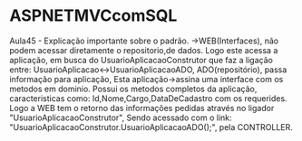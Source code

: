 # ASPNETMVCcomSQL
Aula45 - Explicação importante sobre o padrão.
->WEB(Interfaces), não podem acessar diretamente o repositorio,de dados.
Logo este acessa a aplicação, em busca do UsuarioAplicacaoConstrutor que faz a ligação entre:
UsuarioAplicacao<->UsuarioAplicacaoADO, ADO(repositório), passa informação para aplicação,
Esta aplicação->assina uma interface com os metodos em dominio. Possui os metodos completos da aplicação,
caracteristicas como: Id,Nome,Cargo,DataDeCadastro com os requerides.
Logo a WEB tem o retorno das informações pedidas através no ligador "UsuarioAplicacaoConstrutor",
Sendo acessado com o link: "UsuarioAplicacaoConstrutor.UsuarioAplicacaoADO();", pela CONTROLLER.
